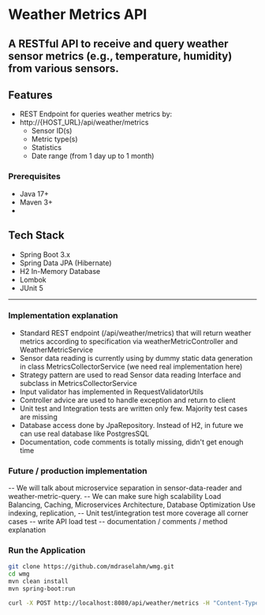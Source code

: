 # Weather Metrics API

A RESTful API to receive and query weather sensor metrics (e.g., temperature, humidity) from various sensors.
---

##  Features
- REST Endpoint for queries weather metrics by:
- http://{HOST_URL}/api/weather/metrics
    - Sensor ID(s)
    - Metric type(s)
    - Statistics
    - Date range (from 1 day up to 1 month)


### Prerequisites

- Java 17+
- Maven 3+
- 
## Tech Stack

- Spring Boot 3.x
- Spring Data JPA (Hibernate)
- H2 In-Memory Database
- Lombok
- JUnit 5

---


### Implementation explanation

- Standard REST endpoint (/api/weather/metrics) that will return weather metrics according to specification via weatherMetricController and WeatherMetricService
- Sensor data reading is currently using by dummy static data generation in class MetricsCollectorService (we need real implementation here)
- Strategy pattern are used to read Sensor data reading Interface and subclass in MetricsCollectorService
- Input validator has implemented in RequestValidatorUtils
- Controller advice are used to handle exception and return to client
- Unit test and Integration tests are written only few. Majority test cases are missing
- Database access done by JpaRepository. Instead of H2, in future we can use real database like PostgresSQL
- Documentation, code comments is totally missing, didn't get enough time

### Future / production implementation

-- We will talk about microservice separation in sensor-data-reader and weather-metric-query.
-- We can make sure high scalability Load Balancing, Caching, Microservices Architecture, Database Optimization
Use indexing, replication,
-- Unit test/integration test more coverage all corner cases
-- write API load test
-- documentation / comments / method explanation

### Run the Application

```bash
git clone https://github.com/mdraselahm/wmg.git
cd wmg
mvn clean install
mvn spring-boot:run

curl -X POST http://localhost:8080/api/weather/metrics -H "Content-Type: application/json" -d '{"sensorIds": ["dublin-sensor","galway-sensor", "sligo-sensor"],"metrics": ["temperAture" , "HUMIDITY"],"statistic": "avg","startDate": "2025-09-18T00:00:00","endDate": "2025-09-25T00:00:00"}'